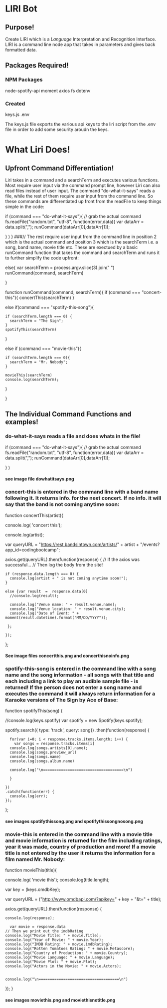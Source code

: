 # LIRI Bot

## Purpose!

Create LIRI which is a _Language_ Interpretation and Recognition Interface. LIRI is a command line node app that takes in parameters and gives back formatted data.

## Packages Required!

### NPM Packages

node-spotify-api
moment
axios
fs
dotenv

### Created

keys.js
.env

The keys.js file exports the various api keys to the liri script from the .env file in order to add some security aroudn the keys.

# What Liri Does!

## Upfront Command Differentiation!

Liri takes in a command and a searchTerm and executes various functions. Most require user input via the command prompt line, however Liri can also read files instead of user input. The command "do-what-it-says" reads a file, while the rest of them require user input from the command line. So these commands are differentiated up front from the readFile to keep things simple in the code:

if (command === "do-what-it-says"){
  // grab the actual command
  fs.readFile("random.txt", "utf-8", function(error,data){
    var dataArr = data.split(",");
    runCommand(dataArr[0],dataArr[1]);

  }
  )
}
###// The rest require user input from the command line in position 2 which is the actual command and position 3 which is the searchTerm i.e. a song, band name, movie title etc. These are exectued by a basic runCommand function that takes the command and searchTerm and runs it to further simplify the code upfront:

else{
  var searchTerm = process.argv.slice(3).join(" ")
  runCommand(command, searchTerm)

}

function runCommand(command, searchTerm){
  if (command === "concert-this"){
    concertThis(searchTerm)
  }
  
  else if(command === "spotify-this-song"){
    
    if (searchTerm.length === 0) {
      searchTerm = "The Sign";
    }
    spotifyThis(searchTerm)
    
  }
  
  else if (command === "movie-this"){

    if (searchTerm.length === 0){
      searchTerm = "Mr. Nobody";
    }

    movieThis(searchTerm)
    console.log(searchTerm);

  }
  

}

## The Individual Command Functions and examples!

### do-what-it-says reads a file and does whats in the file!

if (command === "do-what-it-says"){
  // grab the actual command
  fs.readFile("random.txt", "utf-8", function(error,data){
    var dataArr = data.split(",");
    runCommand(dataArr[0],dataArr[1]);

  }
  )

#### see image file dowhatitsays.png

### concert-this is entered in the command line with a band name following it. It returns info. for the next concert. If no info. it will say that the band is not coming anytime soon:

function concertThis(artist){

  console.log( 'concert this');

  console.log(artist);

  var queryURL = "https://rest.bandsintown.com/artists/" + artist + "/events?app_id=codingbootcamp";

  axios.get(queryURL).then(function(response) {
    // If the axios was successful...
    // Then log the body from the site! 
  
    if (response.data.length === 0) {
      console.log(artist + " is not coming anytime soon!");
    }
      
    else {var result  =  response.data[0]
      //console.log(result);

      console.log("Venue name: " + result.venue.name);
      console.log("Venue location: " + result.venue.city);
      console.log("Date of Event: " +  moment(result.datetime).format("MM/DD/YYYY"));

     };

    });

  };

  #### See image files concertthis.png and concerthisnoinfo.png

  ### spotify-this-song is entered in the command line with a song name and the song information - all songs with that title and each including a link to play an audible sample file - is returned! If the person does not enter a song name and executes the command it will always return information for a Karaoke versions of The Sign by Ace of Base:

function spotifyThis(song) {

  //console.log(keys.spotify)
  var spotify = new Spotify(keys.spotify);

   
  spotify.search({ type: 'track', query: song})
    .then(function(response) {
      
      for(var i=0; i < response.tracks.items.length; i++) {
        var songs = response.tracks.items[i]
      console.log(songs.artists[0].name);
      console.log(songs.preview_url)
      console.log(songs.name)
      console.log(songs.album.name)

      console.log("\n====================================\n")

      }

    })
    .catch(function(err) {
      console.log(err);
    });
};

#### see images spotifythissong.png and spotifythissongnosong.png

### movie-this is entered in the command line with a movie title and movie information is returned for the film including ratings, year it was made, country of production and more! If a movie title is not entered by the user it returns the information for a film named Mr. Nobody:

function movieThis(title){


  console.log( 'movie this');
  console.log(title.length);

  var key = (keys.omdbKey);

  var queryURL = ("http://www.omdbapi.com/?apikey=" + key + "&t=" + title);

  axios.get(queryURL).then(function(response) {

    console.log(response);

      var movie = response.data
    // Then we print out the imdbRating
    console.log("Movie Title: " + movie.Title);
    console.log("Year of Movie: " + movie.Year);
    console.log("IMDB Rating: " + movie.imdbRating);
    console.log("Rotten Tomatoes Rating: " + movie.Metascore);
    console.log("Country of Production: " + movie.Country);
    console.log("Movie Language: " + movie.Language);
    console.log("Movie Plot: " + movie.Plot);
    console.log("Actors in the Movie: " + movie.Actors);


    console.log("\n====================================\n")
});
}

#### see images moviethis.png and moviethisnotitle.png



